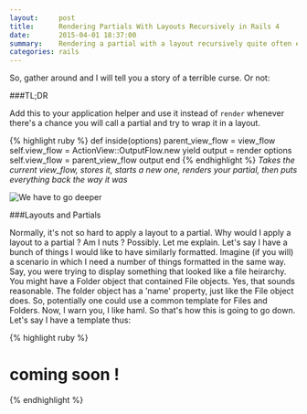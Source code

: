 ```yaml
---
layout:     post
title:      Rendering Partials With Layouts Recursively in Rails 4
date:       2015-04-01 18:37:00
summary:    Rendering a partial with a layout recursively quite often ends in tears.
categories: rails
---
```

So, gather around and I will tell you a story of a terrible curse. Or not:

###TL;DR

Add this to your application helper and use it instead of `render` whenever there's a chance you will call a partial and try to wrap it in a layout.

{% highlight ruby %}
  def inside(options)
    parent_view_flow = view_flow
    self.view_flow = ActionView::OutputFlow.new
    yield
    output = render options
    self.view_flow = parent_view_flow
    output
  end
{% endhighlight %}
*Takes the current view_flow, stores it, starts a new one, renders your partial, then puts everything back the way it was*

![We have to go deeper](http://s2.quickmeme.com/img/e7/e7633bedf897bb24ce668ac9c5df6bf88a58ff7e114d27606a756f4c4888a3f1.jpg)

###Layouts and Partials

Normally, it's not so hard to apply a layout to a partial. Why would I apply a layout to a partial ? Am I nuts ? Possibly. Let me explain. Let's say I have a bunch of things I would like to have similarly formatted. Imagine (if you will) a scenario in which I need a number of things formatted in the same way. Say, you were trying to display something that looked like a file heirarchy. You might have a Folder object that contained File objects. Yes, that sounds reasonable. The folder object has a 'name' property, just like the File object does. So, potentially one could use a common template for Files and Folders. Now, I warn you, I like haml. So that's how this is going to go down. Let's say I have a template thus:

{% highlight ruby %}
# coming soon !
{% endhighlight %}


